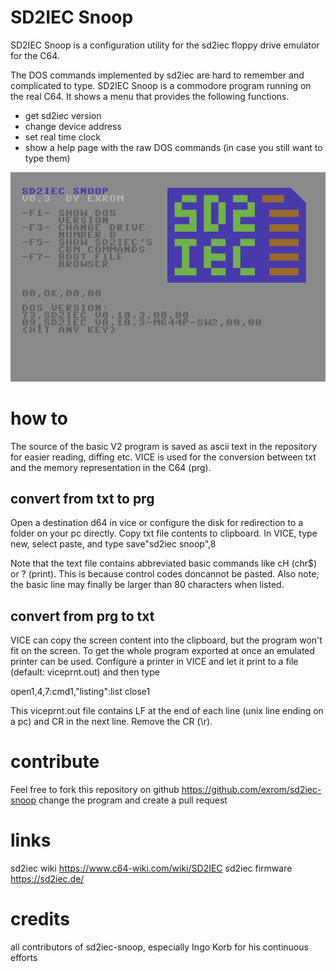# SD2IEC Snoop

SD2IEC Snoop is a configuration utility for the sd2iec floppy drive emulator for the C64. 

The DOS commands implemented by sd2iec are hard to remember and complicated to type.
SD2IEC Snoop is a commodore program running on the real C64. It shows a menu that provides the following functions.

* get sd2iec version
* change device address
* set real time clock
* show a help page with the raw DOS commands (in case you still want to type them)

![screenshot](/images/sd2iecsnoop.png)


# how to

The source of the basic V2 program is saved as ascii text in the repository for easier reading, diffing etc.
VICE is used for the conversion between txt and the memory representation in the C64 (prg).

## convert from txt to prg

Open a destination d64 in vice or configure the disk for redirection to a folder on your pc directly.
Copy txt file contents to clipboard. In VICE, type new, select paste, and type save"sd2iec snoop",8

Note that the text file contains abbreviated basic commands like cH (chr$) or ? (print). This is because control codes doncannot be pasted. Also note, the basic line may finally be larger than 80 characters when listed.

## convert from prg to txt

VICE can copy the screen content into the clipboard, but the program won't fit on the screen.
To get the whole program exported at once an emulated printer can be used.
Configure a printer in VICE and let it print to a file (default: viceprnt.out) and then type


open1,4,7:cmd1,"listing":list
close1

This viceprnt.out file contains LF at the end of each line (unix line ending on a pc) and CR in the next line. Remove the CR (\r).


# contribute

Feel free to fork this repository on github https://github.com/exrom/sd2iec-snoop change the program and create a pull request

# links

sd2iec wiki     https://www.c64-wiki.com/wiki/SD2IEC
sd2iec firmware https://sd2iec.de/


# credits
all contributors of sd2iec-snoop, especially Ingo Korb for his continuous efforts
